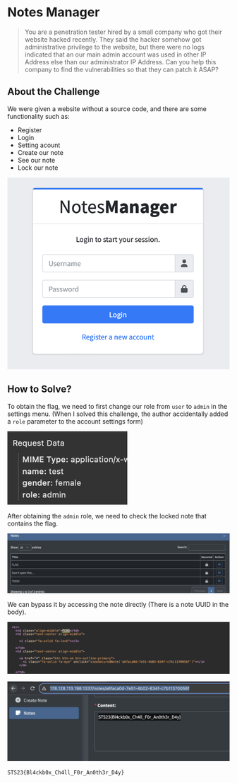 # Notes Manager

> You are a penetration tester hired by a small company who got their website hacked recently. They said the hacker somehow got administrative privilege to the website, but there were no logs indicated that an our main admin account was used in other IP Address else than our administrator IP Address. Can you help this company to find the vulnerabilities so that they can patch it ASAP?

## About the Challenge
We were given a website without a source code, and there are some functionality such as:
* Register
* Login
* Setting acount
* Create our note
* See our note
* Lock our note

![flag](images/preview.png)

## How to Solve?
To obtain the flag, we need to first change our role from `user` to `admin` in the settings menu. (When I solved this challenge, the author accidentally added a `role` parameter to the account settings form)

![form](images/form.png)

After obtaining the `admin` role, we need to check the locked note that contains the flag.

![flag-notes](images/flag-notes.png)

We can bypass it by accessing the note directly (There is a note UUID in the body).

![form](images/uuid.png)

![flag](images/flag.png)

```
STS23{Bl4ckb0x_Ch4ll_F0r_An0th3r_D4y}
```
